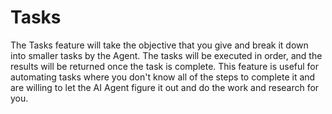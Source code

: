 # Tasks
The Tasks feature will take the objective that you give and break it down into smaller tasks by the Agent. The tasks will be executed in order, and the results will be returned once the task is complete. This feature is useful for automating tasks where you don't know all of the steps to complete it and are willing to let the AI Agent figure it out and do the work and research for you.
